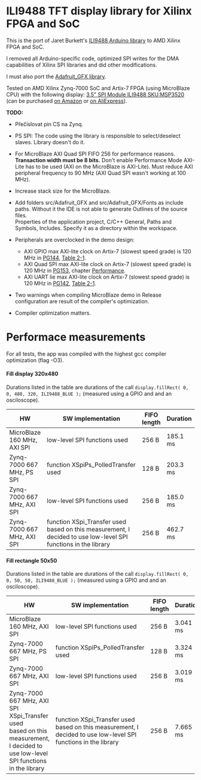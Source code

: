 # ILI9488 TFT display library for Xilinx FPGA and SoC

This is the port of Jaret Burkett's [ILI9488 Arduino library](https://github.com/jaretburkett/ILI9488) to AMD Xilinx FPGA and SoC.

I removed all Arduino-specific code, optimized SPI writes for the DMA capabilities
of Xilinx SPI libraries and did other modifications.

I must also port the [Adafruit_GFX library](https://github.com/adafruit/Adafruit-GFX-Library).

Tested on AMD Xilinx Zynq-7000 SoC and Artix-7 FPGA (using MicroBlaze CPU) with
the following display: [3.5" SPI Module ILI9488 SKU:MSP3520](http://www.lcdwiki.com/3.5inch_SPI_Module_ILI9488_SKU:MSP3520) (can be purchased [on Amazon](https://www.amazon.com/Hosyond-Display-Compatible-Mega2560-Development/dp/B0BWJHK4M6/ref=sr_1_1?crid=1JH7HIUGZU29J&keywords=3%2C5%22%2B480x320%2BSPI%2BTFT%2BILI9488&qid=1691653179&sprefix=3%2C5%2B480x320%2Bspi%2Btft%2Bili9488%2Caps%2C212&sr=8-1&th=1) or [on AliExpress](https://www.aliexpress.com/item/32995839609.html)).

**TODO:**

- Přečíslovat pin CS na Zynq.

- PS SPI: The code using the library is responsible to select/deselect slaves. Library doesn't do it.

- For MicroBlaze AXI Quad SPI FIFO 256 for performance reasons. **Transaction width must be 8 bits.**
  Don't enable Performance Mode AXI-Lite has to be used (AXI on the MicroBlaze is AXI-Lite).
  Must reduce AXI peripheral frequency to 90 MHz (AXI Quad SPI wasn't working at 100 MHz).

- Increase stack size for the MicroBlaze.

- Add folders src/Adafruit_GFX and src/Adafruit_GFX/Fonts as include paths. Without it the IDE is not able to generate Outlines of the source files.  
  Properties of the application project, C/C++ General, Paths and Symbols, Includes. Specify it as a directory within the workspace.

- Peripherals are overclocked in the demo design:
  
  - AXI GPIO max AXI-lite clock on Artix-7 (slowest speed grade) is 120 MHz in [PG144](https://docs.xilinx.com/v/u/en-US/pg144-axi-gpio), [Table 2-1](https://docs.xilinx.com/pdf-viewer?file=https%3A%2F%2Fdocs.xilinx.com%2Fapi%2Fkhub%2Fdocuments%2F0c0ItRCmnYkoHpcYUCPkEA%2Fcontent%3FFt-Calling-App%3Dft%252Fturnkey-portal%26Ft-Calling-App-Version%3D4.2.26%26filename%3Dpg144-axi-gpio.pdf#G5.306784).
  - AXI Quad SPI max AXI-lite clock on Artix-7 (slowest speed grade) is 120 MHz in [PG153](https://docs.xilinx.com/r/en-US/pg153-axi-quad-spi), chapter [Performance](https://docs.xilinx.com/r/en-US/pg153-axi-quad-spi/Performance).
  - AXI UART lie max AXI-lite clock on Artix-7 (slowest speed grade) is 120 MHz in [PG142](https://docs.xilinx.com/v/u/en-US/pg142-axi-uartlite), [Table 2-1](https://docs.xilinx.com/pdf-viewer?file=https%3A%2F%2Fdocs.xilinx.com%2Fapi%2Fkhub%2Fdocuments%2FdB1MAeh~uLG7FE62a5_QbA%2Fcontent%3FFt-Calling-App%3Dft%252Fturnkey-portal%26Ft-Calling-App-Version%3D4.2.26%26filename%3Dpg142-axi-uartlite.pdf#G5.309065).

- Two warnings when compiling MicroBlaze demo in Release configuration are result of the compiler's optimization.

- Compiler optimization matters.

# Performace measurements

For all tests, the app was compiled with the highest gcc compiler optimization (flag -O3).

#### Fill display 320x480

Durations listed in the table are durations of the call `display.fillRect( 0, 0, 480, 320, ILI9488_BLUE );` (measured using a GPIO and and an osciloscope).

| HW                          | SW implementation                                                                                                  | FIFO length | Duration |
| --------------------------- | ------------------------------------------------------------------------------------------------------------------ | ----------- | -------- |
| MicroBlaze 160 MHz, AXI SPI | low-level SPI functions used                                                                                       | 256 B       | 185.1 ms |
| Zynq-7000 667 MHz, PS SPI   | function XSpiPs_PolledTransfer used                                                                                | 128 B       | 203.3 ms |
| Zynq-7000 667 MHz, AXI SPI  | low-level SPI functions used                                                                                       | 256 B       | 185.0 ms |
| Zynq-7000 667 MHz, AXI SPI  | function XSpi_Transfer used<br/>based on this measurement, I decided to use low-level SPI functions in the library | 256 B       | 462.7 ms |

#### Fill rectangle 50x50

Durations listed in the table are durations of the call `display.fillRect( 0, 0, 50, 50, ILI9488_BLUE );` (measured using a GPIO and and an osciloscope).

| HW                                                                                                                                       | SW implementation                                                                                                  | FIFO length | Duration |
| ---------------------------------------------------------------------------------------------------------------------------------------- | ------------------------------------------------------------------------------------------------------------------ | ----------- | -------- |
| MicroBlaze 160 MHz, AXI SPI                                                                                                              | low-level SPI functions used                                                                                       | 256 B       | 3.041 ms |
| Zynq-7000 667 MHz, PS SPI                                                                                                                | function XSpiPs_PolledTransfer used                                                                                | 128 B       | 3.324 ms |
| Zynq-7000 667 MHz, AXI SPI                                                                                                               | low-level SPI functions used                                                                                       | 256 B       | 3.019 ms |
| Zynq-7000 667 MHz, AXI SPI<br/>XSpi_Transfer used<br/>based on this measurement, I decided to use low-level SPI functions in the library | function XSpi_Transfer used<br/>based on this measurement, I decided to use low-level SPI functions in the library | 256 B       | 7.665 ms |
